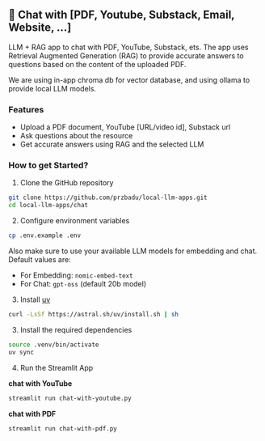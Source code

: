 ## 📄 Chat with [PDF, Youtube, Substack, Email, Website, ...]

LLM + RAG app to chat with PDF, YouTube, Substack, ets. The app uses Retrieval Augmented Generation (RAG) to provide accurate answers to questions based on the content of the uploaded PDF.

We are using in-app chroma db for vector database, and using ollama to provide local LLM models.

### Features

- Upload a PDF document, YouTube [URL/video id], Substack url
- Ask questions about the resource
- Get accurate answers using RAG and the selected LLM

### How to get Started?

1. Clone the GitHub repository

```bash
git clone https://github.com/przbadu/local-llm-apps.git
cd local-llm-apps/chat
```

2. Configure environment variables

```bash
cp .env.example .env
```

Also make sure to use your available LLM models for embedding and chat. Default values are:

- For Embedding: `nomic-embed-text`
- For Chat: `gpt-oss` (default 20b model)

3. Install [uv](https://docs.astral.sh/uv/)

```bash
curl -LsSf https://astral.sh/uv/install.sh | sh
```

3. Install the required dependencies

```bash
source .venv/bin/activate
uv sync
```

4. Run the Streamlit App

**chat with YouTube**

```bash
streamlit run chat-with-youtube.py
```

**chat with PDF**

```bash
streamlit run chat-with-pdf.py
```

